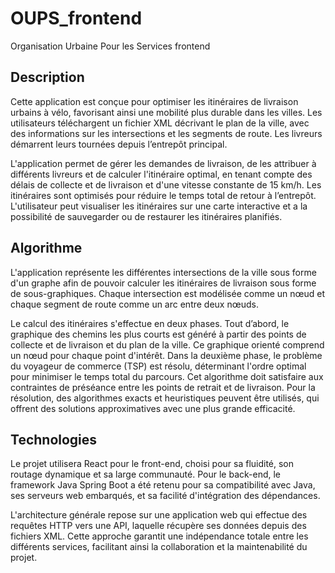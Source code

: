 # OUPS_frontend
Organisation Urbaine Pour les Services frontend

## Description  

Cette application est conçue pour optimiser les itinéraires de livraison urbains à vélo, favorisant ainsi une mobilité plus durable dans les villes. Les utilisateurs téléchargent un fichier XML décrivant le plan de la ville, avec des informations sur les intersections et les segments de route. Les livreurs démarrent leurs tournées depuis l’entrepôt principal. 

L'application permet de gérer les demandes de livraison, de les attribuer à différents livreurs et de calculer l'itinéraire optimal, en tenant compte des délais de collecte et de livraison et d'une vitesse constante de 15 km/h. Les itinéraires sont optimisés pour réduire le temps total de retour à l’entrepôt. L'utilisateur peut visualiser les itinéraires sur une carte interactive et a la possibilité de sauvegarder ou de restaurer les itinéraires planifiés. 

## Algorithme 

L'application représente les différentes intersections de la ville sous forme d'un graphe afin de pouvoir calculer les itinéraires de livraison sous forme de sous-graphiques. Chaque intersection est modélisée comme un nœud et chaque segment de route comme un arc entre deux nœuds.   

Le calcul des itinéraires s'effectue en deux phases. Tout d’abord, le graphique des chemins les plus courts est généré à partir des points de collecte et de livraison et du plan de la ville. Ce graphique orienté comprend un nœud pour chaque point d'intérêt. Dans la deuxième phase, le problème du voyageur de commerce (TSP) est résolu, déterminant l'ordre optimal pour minimiser le temps total du parcours. Cet algorithme doit satisfaire aux contraintes de préséance entre les points de retrait et de livraison. Pour la résolution, des algorithmes exacts et heuristiques peuvent être utilisés, qui offrent des solutions approximatives avec une plus grande efficacité. 

## Technologies 

Le projet utilisera React pour le front-end, choisi pour sa fluidité, son routage dynamique et sa large communauté. Pour le back-end, le framework Java Spring Boot a été retenu pour sa compatibilité avec Java, ses serveurs web embarqués, et sa facilité d'intégration des dépendances. 

L'architecture générale repose sur une application web qui effectue des requêtes HTTP vers une API, laquelle récupère ses données depuis des fichiers XML. Cette approche garantit une indépendance totale entre les différents services, facilitant ainsi la collaboration et la maintenabilité du projet. 
